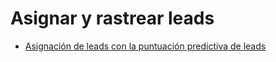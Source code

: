 # Asignar y rastrear leads

  * [Asignación de leads con la puntuación predictiva de leads](track_leads/lead_scoring.html)

